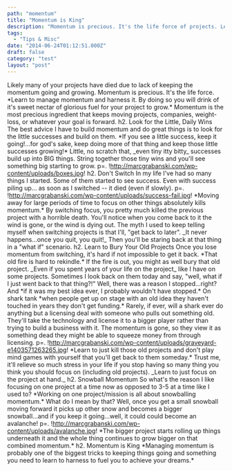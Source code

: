 ```yaml
---
path: "momentum"
title: "Momentum is King"
description: "Momentum is precious. It's the life force of projects. Learn to manage momentum."
tags: 
  - "Tips & Misc"
date: "2014-06-24T01:12:51.000Z"
draft: false
category: "test"
layout: "post"
---
```


Likely many of your projects have died due to lack of keeping the momentum going and growing. Momentum is precious. It's the life force. \*Learn to manage momentum and harness it. By doing so you will drink of it's sweet nectar of glorious fuel for your project to grow.\* Momentum is the most precious ingredient that keeps moving projects, companies, weight-loss, or whatever your goal is forward. h2. Look for the Little, Daily Wins The best advice I have to build momentum and do great things is to look for the little successes and build on them. \*If you see a little success, keep it going!...for god's sake, keep doing more of that thing and keep those little successes growing!\* Little, no scratch that, \_even tiny itty bitty\_ successes build up into BIG things. String together those tiny wins and you'll see something big starting to grow. p=. !http://marcgrabanski.com/wp-content/uploads/boxes.jpg! h2. Don't Switch In my life I've had so many things I started. Some of them started to see success. Even with success piling up... as soon as I switched -- it died (even if slowly). p=. !http://marcgrabanski.com/wp-content/uploads/success-fail.jpg! \*Moving away for large periods of time to focus on other things absolutely kills momentum.\* By switching focus, you pretty much killed the previous project with a horrible death. You'll notice when you come back to it the wind is gone, or the wind is dying out. The myth I used to keep telling myself when switching projects is that I'll, "get back to later". \_It never happens...once you quit, you quit!\_ Then you'll be staring back at that thing in a "what if" scenario. h2. Learn to Bury Your Old Projects Once you lose momentum from switching, it's hard if not impossible to get it back. \*That old fire is hard to rekindle.\* If the fire is out, you might as well bury that old project. \_Even if you spent years of your life on the project\_ like I have on some projects. Sometimes I look back on them today and say, "well, what if I just went back to that thing?!" Well, there was a reason I stopped...right? And \*if it was my best idea ever, I probably wouldn't have stopped.\* On shark tank \*when people get up on stage with an old idea they haven't touched in years they don't get funding.\* Rarely, if ever, will a shark ever do anything but a licensing deal with someone who pulls out something old. They'll take the technology and license it to a bigger player rather than trying to build a business with it. The momentum is gone, so they view it as something dead they might be able to squeeze money from through licensing. p=. !http://marcgrabanski.com/wp-content/uploads/graveyard-e1403571263265.jpg! \*Learn to just kill those old projects and don't play mind games with yourself that you'll get back to them someday.\* Trust me, it'll relieve so much stress in your life if you stop having so many thing you think you should focus on (including old projects). \_Learn to just focus on the project at hand.\_ h2. Snowball Momentum So what's the reason I like focusing on one project at a time now as opposed to 3-5 at a time like I used to? \*Working on one project/mission is all about snowballing momentum.\* What do I mean by that? Well, once you get a small snowball moving forward it picks up other snow and becomes a bigger snowball...and if you keep it going...well, it could could become an avalanche! p=. !http://marcgrabanski.com/wp-content/uploads/avalanche.jpg! \*The bigger project starts rolling up things underneath it and the whole thing continues to grow bigger on that combined momentum.\* h2. Momentum is King \*Managing momentum is probably one of the biggest tricks to keeping things going and something you need to learn to harness to fuel you to achieve your dreams.\*